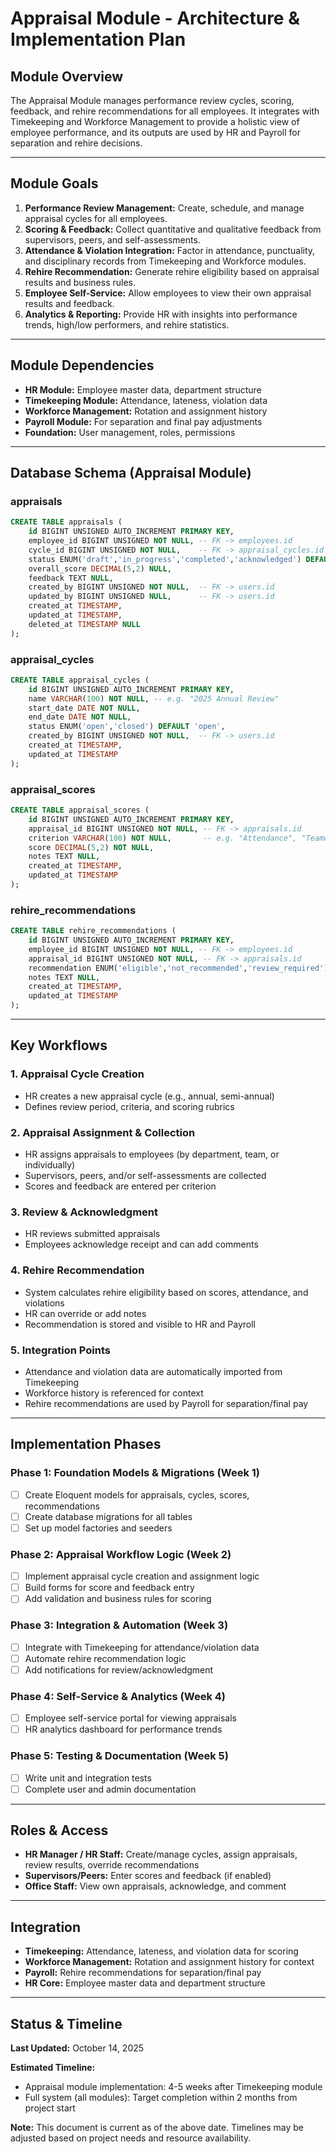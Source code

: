 
# Appraisal Module - Architecture & Implementation Plan

## Module Overview
The Appraisal Module manages performance review cycles, scoring, feedback, and rehire recommendations for all employees. It integrates with Timekeeping and Workforce Management to provide a holistic view of employee performance, and its outputs are used by HR and Payroll for separation and rehire decisions.

---

## Module Goals
1. **Performance Review Management:** Create, schedule, and manage appraisal cycles for all employees.
2. **Scoring & Feedback:** Collect quantitative and qualitative feedback from supervisors, peers, and self-assessments.
3. **Attendance & Violation Integration:** Factor in attendance, punctuality, and disciplinary records from Timekeeping and Workforce modules.
4. **Rehire Recommendation:** Generate rehire eligibility based on appraisal results and business rules.
5. **Employee Self-Service:** Allow employees to view their own appraisal results and feedback.
6. **Analytics & Reporting:** Provide HR with insights into performance trends, high/low performers, and rehire statistics.

---

## Module Dependencies
- **HR Module:** Employee master data, department structure
- **Timekeeping Module:** Attendance, lateness, violation data
- **Workforce Management:** Rotation and assignment history
- **Payroll Module:** For separation and final pay adjustments
- **Foundation:** User management, roles, permissions

---

## Database Schema (Appraisal Module)

### appraisals
```sql
CREATE TABLE appraisals (
	id BIGINT UNSIGNED AUTO_INCREMENT PRIMARY KEY,
	employee_id BIGINT UNSIGNED NOT NULL, -- FK -> employees.id
	cycle_id BIGINT UNSIGNED NOT NULL,    -- FK -> appraisal_cycles.id
	status ENUM('draft','in_progress','completed','acknowledged') DEFAULT 'draft',
	overall_score DECIMAL(5,2) NULL,
	feedback TEXT NULL,
	created_by BIGINT UNSIGNED NOT NULL,  -- FK -> users.id
	updated_by BIGINT UNSIGNED NULL,      -- FK -> users.id
	created_at TIMESTAMP,
	updated_at TIMESTAMP,
	deleted_at TIMESTAMP NULL
);
```

### appraisal_cycles
```sql
CREATE TABLE appraisal_cycles (
	id BIGINT UNSIGNED AUTO_INCREMENT PRIMARY KEY,
	name VARCHAR(100) NOT NULL, -- e.g. "2025 Annual Review"
	start_date DATE NOT NULL,
	end_date DATE NOT NULL,
	status ENUM('open','closed') DEFAULT 'open',
	created_by BIGINT UNSIGNED NOT NULL,  -- FK -> users.id
	created_at TIMESTAMP,
	updated_at TIMESTAMP
);
```

### appraisal_scores
```sql
CREATE TABLE appraisal_scores (
	id BIGINT UNSIGNED AUTO_INCREMENT PRIMARY KEY,
	appraisal_id BIGINT UNSIGNED NOT NULL, -- FK -> appraisals.id
	criterion VARCHAR(100) NOT NULL,       -- e.g. "Attendance", "Teamwork"
	score DECIMAL(5,2) NOT NULL,
	notes TEXT NULL,
	created_at TIMESTAMP,
	updated_at TIMESTAMP
);
```

### rehire_recommendations
```sql
CREATE TABLE rehire_recommendations (
	id BIGINT UNSIGNED AUTO_INCREMENT PRIMARY KEY,
	employee_id BIGINT UNSIGNED NOT NULL, -- FK -> employees.id
	appraisal_id BIGINT UNSIGNED NOT NULL, -- FK -> appraisals.id
	recommendation ENUM('eligible','not_recommended','review_required') DEFAULT 'review_required',
	notes TEXT NULL,
	created_at TIMESTAMP,
	updated_at TIMESTAMP
);
```

---

## Key Workflows

### 1. Appraisal Cycle Creation
- HR creates a new appraisal cycle (e.g., annual, semi-annual)
- Defines review period, criteria, and scoring rubrics

### 2. Appraisal Assignment & Collection
- HR assigns appraisals to employees (by department, team, or individually)
- Supervisors, peers, and/or self-assessments are collected
- Scores and feedback are entered per criterion

### 3. Review & Acknowledgment
- HR reviews submitted appraisals
- Employees acknowledge receipt and can add comments

### 4. Rehire Recommendation
- System calculates rehire eligibility based on scores, attendance, and violations
- HR can override or add notes
- Recommendation is stored and visible to HR and Payroll

### 5. Integration Points
- Attendance and violation data are automatically imported from Timekeeping
- Workforce history is referenced for context
- Rehire recommendations are used by Payroll for separation/final pay

---

## Implementation Phases

### Phase 1: Foundation Models & Migrations (Week 1)
- [ ] Create Eloquent models for appraisals, cycles, scores, recommendations
- [ ] Create database migrations for all tables
- [ ] Set up model factories and seeders

### Phase 2: Appraisal Workflow Logic (Week 2)
- [ ] Implement appraisal cycle creation and assignment logic
- [ ] Build forms for score and feedback entry
- [ ] Add validation and business rules for scoring

### Phase 3: Integration & Automation (Week 3)
- [ ] Integrate with Timekeeping for attendance/violation data
- [ ] Automate rehire recommendation logic
- [ ] Add notifications for review/acknowledgment

### Phase 4: Self-Service & Analytics (Week 4)
- [ ] Employee self-service portal for viewing appraisals
- [ ] HR analytics dashboard for performance trends

### Phase 5: Testing & Documentation (Week 5)
- [ ] Write unit and integration tests
- [ ] Complete user and admin documentation

---

## Roles & Access
- **HR Manager / HR Staff:** Create/manage cycles, assign appraisals, review results, override recommendations
- **Supervisors/Peers:** Enter scores and feedback (if enabled)
- **Office Staff:** View own appraisals, acknowledge, and comment

---

## Integration
- **Timekeeping:** Attendance, lateness, and violation data for scoring
- **Workforce Management:** Rotation and assignment history for context
- **Payroll:** Rehire recommendations for separation/final pay
- **HR Core:** Employee master data and department structure

---

## Status & Timeline

**Last Updated:** October 14, 2025

**Estimated Timeline:**
- Appraisal module implementation: 4-5 weeks after Timekeeping module
- Full system (all modules): Target completion within 2 months from project start

**Note:** This document is current as of the above date. Timelines may be adjusted based on project needs and resource availability.
